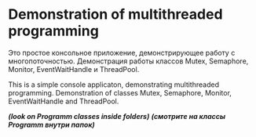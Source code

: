 # Demonstration of multithreaded programming

Это простое консольное приложение, демонстрирующее работу с многопоточностью. Демонстрация работы классов Mutex, Semaphore, Monitor, EventWaitHandle и ThreadPool.  

This is a simple console applicaton, demonstrating multithreaded programming. Demonstration of classes Mutex, Semaphore, Monitor, EventWaitHandle and ThreadPool. 


***(look on Programm classes inside folders)***
***(смотрите на классы Programm внутри папок)***
